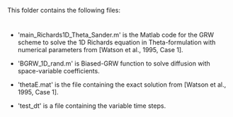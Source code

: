 This folder contains the following files:
#

- 'main_Richards1D_Theta_Sander.m' is the Matlab code for the GRW scheme to solve the 1D Richards 
    equation in Theta-formulation with numerical parameters from [Watson et al., 1995, Case 1].

- 'BGRW_1D_rand.m' is Biased-GRW function to solve diffusion with space-variable coefficients.

- 'thetaE.mat' is the file containing the exact solution from [Watson et al., 1995, Case 1].

- 'test_dt' is a file containing the variable time steps.
